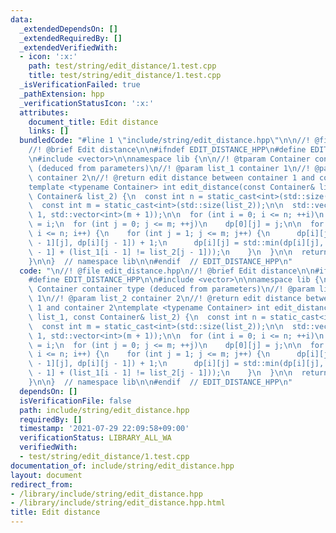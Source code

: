 ```yaml
---
data:
  _extendedDependsOn: []
  _extendedRequiredBy: []
  _extendedVerifiedWith:
  - icon: ':x:'
    path: test/string/edit_distance/1.test.cpp
    title: test/string/edit_distance/1.test.cpp
  _isVerificationFailed: true
  _pathExtension: hpp
  _verificationStatusIcon: ':x:'
  attributes:
    document_title: Edit distance
    links: []
  bundledCode: "#line 1 \"include/string/edit_distance.hpp\"\n\n//! @file edit_distance.hpp\n\
    //! @brief Edit distance\n\n#ifndef EDIT_DISTANCE_HPP\n#define EDIT_DISTANCE_HPP\n\
    \n#include <vector>\n\nnamespace lib {\n\n//! @tparam Container container type\
    \ (deduced from parameters)\n//! @param list_1 container 1\n//! @param list_2\
    \ container 2\n//! @return edit distance between container 1 and container 2\n\
    template <typename Container> int edit_distance(const Container& list_1, const\
    \ Container& list_2) {\n  const int n = static_cast<int>(std::size(list_1));\n\
    \  const int m = static_cast<int>(std::size(list_2));\n\n  std::vector dp(n +\
    \ 1, std::vector<int>(m + 1));\n\n  for (int i = 0; i <= n; ++i)\n    dp[i][0]\
    \ = i;\n  for (int j = 0; j <= m; ++j)\n    dp[0][j] = j;\n\n  for (int i = 1;\
    \ i <= n; i++) {\n    for (int j = 1; j <= m; j++) {\n      dp[i][j] = std::min(dp[i\
    \ - 1][j], dp[i][j - 1]) + 1;\n      dp[i][j] = std::min(dp[i][j], dp[i - 1][j\
    \ - 1] + (list_1[i - 1] != list_2[j - 1]));\n    }\n  }\n\n  return dp[n][m];\n\
    }\n\n}  // namespace lib\n\n#endif  // EDIT_DISTANCE_HPP\n"
  code: "\n//! @file edit_distance.hpp\n//! @brief Edit distance\n\n#ifndef EDIT_DISTANCE_HPP\n\
    #define EDIT_DISTANCE_HPP\n\n#include <vector>\n\nnamespace lib {\n\n//! @tparam\
    \ Container container type (deduced from parameters)\n//! @param list_1 container\
    \ 1\n//! @param list_2 container 2\n//! @return edit distance between container\
    \ 1 and container 2\ntemplate <typename Container> int edit_distance(const Container&\
    \ list_1, const Container& list_2) {\n  const int n = static_cast<int>(std::size(list_1));\n\
    \  const int m = static_cast<int>(std::size(list_2));\n\n  std::vector dp(n +\
    \ 1, std::vector<int>(m + 1));\n\n  for (int i = 0; i <= n; ++i)\n    dp[i][0]\
    \ = i;\n  for (int j = 0; j <= m; ++j)\n    dp[0][j] = j;\n\n  for (int i = 1;\
    \ i <= n; i++) {\n    for (int j = 1; j <= m; j++) {\n      dp[i][j] = std::min(dp[i\
    \ - 1][j], dp[i][j - 1]) + 1;\n      dp[i][j] = std::min(dp[i][j], dp[i - 1][j\
    \ - 1] + (list_1[i - 1] != list_2[j - 1]));\n    }\n  }\n\n  return dp[n][m];\n\
    }\n\n}  // namespace lib\n\n#endif  // EDIT_DISTANCE_HPP\n"
  dependsOn: []
  isVerificationFile: false
  path: include/string/edit_distance.hpp
  requiredBy: []
  timestamp: '2021-07-29 22:09:58+09:00'
  verificationStatus: LIBRARY_ALL_WA
  verifiedWith:
  - test/string/edit_distance/1.test.cpp
documentation_of: include/string/edit_distance.hpp
layout: document
redirect_from:
- /library/include/string/edit_distance.hpp
- /library/include/string/edit_distance.hpp.html
title: Edit distance
---
```

